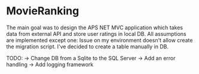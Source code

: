 # MovieRanking

The main goal was to design the APS NET MVC application which takes data from external API and store user ratings in local DB.
All assumptions are implemented except one: Issue on my environment doesn't allow create the migration script. I've decided to create a table manually in DB.

TODO:
-> Change DB from a Sqlite to the SQL Server
-> Add an error handling
-> Add logging framework